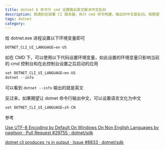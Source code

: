 ```yaml
---
title: dotnet 6 命令行 cmd 设置输出英文解决中文乱码
description: 我遇到在部署 CI 服务器，执行 cmd 命令构建，输出的中文是乱码。我期望让 dotnet 命令行输出使用英文解决乱码问题。通过设置 dotnet 命令行的语言文化，即可解决此问题
tags: dotnet
category: 
---
```


<!-- CreateTime:2023/2/2 16:31:36 -->

<!-- 发布 -->
<!-- 博客 -->

给 dotnet.exe 进程设置以下环境变量即可

```csharp
DOTNET_CLI_UI_LANGUAGE=en-US
```

如在 CMD 下，可以使用以下代码设置环境变量，如此设置的环境变量只影响当前的 cmd 控制台和在此控制台设置之后启动的应用

```csharp
set DOTNET_CLI_UI_LANGUAGE=en-US
dotnet --info
```

可以看到 `dotnet --info` 输出的就是英文

反过来，如果期望让 dotnet 命令行输出中文，可以设置语言文化为中文

```csharp
set DOTNET_CLI_UI_LANGUAGE=zh-CN
```

参考

[Use UTF-8 Encoding by Default On Windows On Non English Languages by nagilson · Pull Request #29755 · dotnet/sdk](https://github.com/dotnet/sdk/pull/29755 )

[dotnet cli produces `?`s in output · Issue #8833 · dotnet/sdk](https://github.com/dotnet/sdk/issues/8833 )
